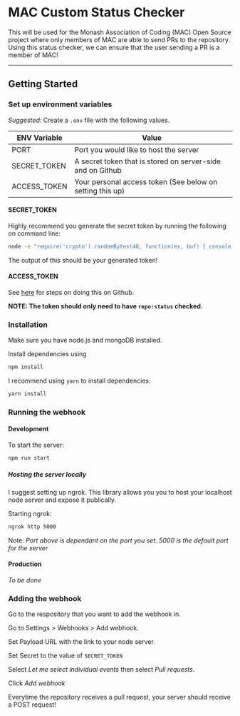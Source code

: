 # MAC Custom Status Checker

This will be used for the Monash Association of Coding (MAC) Open Source project where only members of MAC are able to send PRs to the repository. Using this status checker, we can ensure that the user sending a PR is a member of MAC!

---

## Getting Started

### Set up environment variables

_Suggested:_ Create a `.env` file with the following values.

| ENV Variable | Value                                                      |
| ------------ | ---------------------------------------------------------- |
| PORT         | Port you would like to host the server                     |
| SECRET_TOKEN | A secret token that is stored on server-side and on Github |
| ACCESS_TOKEN | Your personal access token (See below on setting this up)  |

#### SECRET_TOKEN

Highly recommend you generate the secret token by running the following on command line:

```bash
node -e "require('crypto').randomBytes(48, function(ex, buf) { console.log(buf.toString('hex')) });"
```

The output of this should be your generated token!

#### ACCESS_TOKEN

See [here](https://help.github.com/en/github/authenticating-to-github/creating-a-personal-access-token-for-the-command-line) for steps on doing this on Github.

**NOTE: The token should only need to have `repo:status` checked.**

### Installation

Make sure you have node.js and mongoDB installed.

Install dependencies using

```bash
npm install
```

I recommend using `yarn` to install dependencies:

```bash
yarn install
```

### Running the webhook

#### Development

To start the server:

```bash
npm run start
```

##### Hosting the server locally

I suggest setting up ngrok. This library allows you you to host your localhost node server and expose it publically.

Starting ngrok:

```bash
ngrok http 5000
```

Note: _Port above is dependant on the port you set. 5000 is the default port for the server_

#### Production

_To be done_

### Adding the webhook

Go to the respository that you want to add the webhook in.

Go to Settings > Webhooks > Add webhook.

Set Payload URL with the link to your node server.

Set Secret to the value of `SECRET_TOKEN`

Select _Let me select individual events_ then select _Pull requests_.

Click _Add webhook_

Everytime the repository receives a pull request, your server should receive a POST request!
